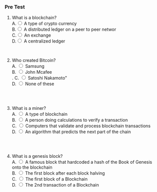 ### Pre Test
1. What is a blockchain?
                        <br>
                        A.<input type="radio" name="but" id="rb11" onclick="click1();">&nbsp;A type of crypto currency
                        <br>
                        B.<input type="radio" name="but" id="rb12" onclick="click1();">&nbsp;A distributed ledger on a peer to peer networ
                        <br>
                        C.<input type="radio" name="but" id="rb13" onclick="click1();">&nbsp;An exchange
                        <br>
                        D.<input type="radio" name="but" id="rb14" onclick="click1();">&nbsp;A centralized ledger
                        <br>
                        <p id = "p1"></p>
                        <br>
 2. Who created Bitcoin?
                        <br>
                        A. <input type="radio" name="but2" id="rb21" onclick="click2();">&nbsp;Samsung
                        <br>
                        B. <input type="radio" name="but2" id="rb22" onclick="click2();">&nbsp;John Mcafee
                        <br>.
                        C. <input type="radio" name="but2" id="rb23" onclick="click2();">&nbsp;Satoshi Nakamoto"
                        <br>
                        D. <input type="radio" name="but2" id="rb24" onclick="click2();">&nbsp;None of these
                        <br><br>
                        <p id = "p2"></p>
                        <br>
 
 3. What is a miner?
                        <br>
                        A. <input type="radio" name="but4" id="rb41" onclick="click4();">&nbsp;A type of blockchain
                        <br>
                        B. <input type="radio" name="but4" id="rb42" onclick="click4();">&nbsp;A person doing calculations to verify a transaction
                        <br>
                        C. <input type="radio" name="but4" id="rb43" onclick="click4();">&nbsp;Computers that validate and process blockchain transactions
                        <br>
                        D. <input type="radio" name="but4" id="rb44" onclick="click4();">&nbsp;An algorithm that predicts the next part of the chain
                        <br><br>
                        <p id = "p4"></p>
                        <br>
4. What is a genesis block?
                       <br>
                        A. <input type="radio" name="but3" id="rb31" onclick="click3();">&nbsp;A famous block that hardcoded a hash of the Book of Genesis onto the blockchain
                        <br>
                        B. <input type="radio" name="but3" id="rb32" onclick="click3();">&nbsp;The first block after each block halving
                        <br>
                        C. <input type="radio" name="but3" id="rb33" onclick="click3();">&nbsp;The first block of a Blockchain
                        <br>
                        D. <input type="radio" name="but3" id="rb34" onclick="click3();">&nbsp;The 2nd transaction of a Blockchain
                        <br><br>
                        <p id = "p3"></p>
                        <br>
                     
